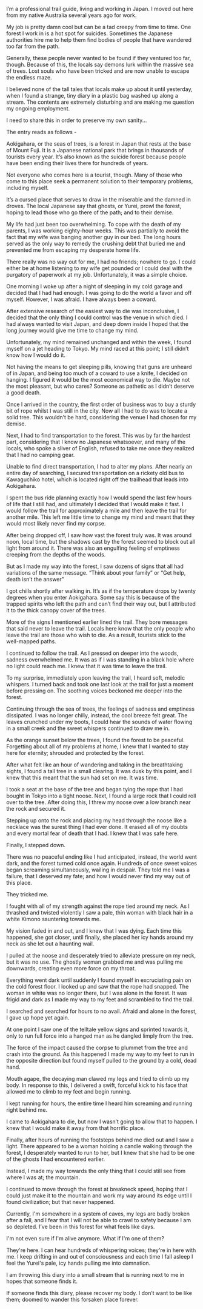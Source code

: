 I’m a professional trail guide, living and working in Japan. I moved out here from my native Australia several years ago for work. 

My job is pretty damn cool but can be a tad creepy from time to time. One forest I work in is a hot spot for suicides. Sometimes the Japanese authorities hire me to help them find bodies of people that have wandered too far from the path. 

Generally, these people never wanted to be found if they ventured too far, though. Because of this, the locals say demons lurk within the massive sea of trees. Lost souls who have been tricked and are now unable to escape the endless maze.

I believed none of the tall tales that locals make up about it until yesterday, when I found a strange, tiny diary in a plastic bag washed up along a stream. The contents are extremely disturbing and are making me question my ongoing employment.

I need to share this in order to preserve my own sanity...

The entry reads as follows - 

Aokigahara, or the seas of trees, is a forest in Japan that rests at the base of Mount Fuji. It is a Japanese national park that brings in thousands of tourists every year. It’s also known as the suicide forest because people have been ending their lives there for hundreds of years. 

Not everyone who comes here is a tourist, though. Many of those who come to this place seek a permanent solution to their temporary problems, including myself.

It’s a cursed place that serves to draw in the miserable and the damned in droves. The local Japanese say that ghosts, or Yurei, prowl the forest, hoping to lead those who go there of the path; and to their demise.

My life had just been too overwhelming. To cope with the death of my parents, I was working eighty-hour weeks. This was partially to avoid the fact that my wife was banging another guy in our bed. The long hours served as the only way to remedy the crushing debt that buried me and prevented me from escaping my desperate home life. 

There really was no way out for me, I had no friends; nowhere to go. I could either be at home listening to my wife get pounded or I could deal with the purgatory of paperwork at my job. Unfortunately, it was a simple choice. 

One morning I woke up after a night of sleeping in my cold garage and decided that I had had enough. I was going to do the world a favor and off myself. However, I was afraid. I have always been a coward.

After extensive research of the easiest way to die was inconclusive, I decided that the only thing I could control was the venue in which died. I had always wanted to visit Japan, and deep down inside I hoped that the long journey would give me time to change my mind. 

Unfortunately, my mind remained unchanged and within the week, I found myself on a jet heading to Tokyo. My mind raced at this point; I still didn’t know how I would do it. 

Not having the means to get sleeping pills, knowing that guns are unheard of in Japan, and being too much of a coward to use a knife, I decided on hanging. I figured it would be the most economical way to die. Maybe not the most pleasant, but who cares? Someone as pathetic as I didn’t deserve a good death.

Once I arrived in the country, the first order of business was to buy a sturdy bit of rope whilst I was still in the city. Now all I had to do was to locate a solid tree. This wouldn’t be hard, considering the venue I had chosen for my demise. 

Next, I had to find transportation to the forest. This was by far the hardest part, considering that I know no Japanese whatsoever, and many of the locals, who spoke a sliver of English, refused to take me once they realized that I had no camping gear. 

Unable to find direct transportation, I had to alter my plans. After nearly an entire day of searching, I secured transportation on a rickety old bus to Kawaguchiko hotel, which is located right off the trailhead that leads into Aokigahara. 

I spent the bus ride planning exactly how I would spend the last few hours of life that I still had, and ultimately I decided that I would make it fast. I would follow the trail for approximately a mile and then leave the trail for another mile. This left me little time to change my mind and meant that they would most likely never find my corpse.

After being dropped off, I saw how vast the forest truly was. It was around noon, local time, but the shadows cast by the forest seemed to block out all light from around it. There was also an engulfing feeling of emptiness creeping from the depths of the woods. 

But as I made my way into the forest, I saw dozens of signs that all had variations of the same message. “Think about your family” or “Get help, death isn’t the answer" 

I got chills shortly after walking in. It’s as if the temperature drops by twenty degrees when you enter Aokigahara. Some say this is because of the trapped spirits who left the path and can’t find their way out, but I attributed it to the thick canopy cover of the trees. 

More of the signs I mentioned earlier lined the trail. They bore messages that said never to leave the trail. Locals here know that the only people who leave the trail are those who wish to die. As a result, tourists stick to the well-mapped paths. 

I continued to follow the trail. As I pressed on deeper into the woods, sadness overwhelmed me. It was as if I was standing in a black hole where no light could reach me. I knew that it was time to leave the trail.

To my surprise, immediately upon leaving the trail, I heard soft, melodic whispers. I turned back and took one last look at the trail for just a moment before pressing on. The soothing voices beckoned me deeper into the forest. 

Continuing through the sea of trees, the feelings of sadness and emptiness dissipated. I was no longer chilly, instead, the cool breeze felt great. The leaves crunched under my boots, I could hear the sounds of water flowing in a small creek and the sweet whispers continued to draw me in. 

As the orange sunset below the trees, I found the forest to be peaceful. Forgetting about all of my problems at home, I knew that I wanted to stay here for eternity; shrouded and protected by the forest. 

After what felt like an hour of wandering and taking in the breathtaking sights, I found a tall tree in a small clearing. It was dusk by this point, and I knew that this meant that the sun had set on me. It was time.

I took a seat at the base of the tree and began tying the rope that I had bought in Tokyo into a tight noose. Next, I found a large rock that I could roll over to the tree. After doing this, I threw my noose over a low branch near the rock and secured it.

Stepping up onto the rock and placing my head through the noose like a necklace was the surest thing I had ever done. It erased all of my doubts and every mortal fear of death that I had. I knew that I was safe here.

Finally, I stepped down. 

There was no peaceful ending like I had anticipated, instead, the world went dark, and the forest turned cold once again. Hundreds of once sweet voices began screaming simultaneously, wailing in despair. They told me I was a failure, that I deserved my fate; and how I would never find my way out of this place.

They tricked me. 

I fought with all of my strength against the rope tied around my neck. As I thrashed and twisted violently I saw a pale, thin woman with black hair in a white Kimono sauntering towards me. 

My vision faded in and out, and I knew that I was dying. Each time this happened, she got closer, until finally, she placed her icy hands around my neck as she let out a haunting wail. 

I pulled at the noose and desperately tried to alleviate pressure on my neck, but it was no use. The ghostly woman grabbed me and was pulling me downwards, creating even more force on my throat.

Everything went dark until suddenly I found myself in excruciating pain on the cold forest floor. I looked up and saw that the rope had snapped. The woman in white was no longer there, but I was alone in the forest. It was frigid and dark as I made my way to my feet and scrambled to find the trail. 

I searched and searched for hours to no avail. Afraid and alone in the forest, I gave up hope yet again. 

At one point I saw one of the telltale yellow signs and sprinted towards it, only to run full force into a hanged man as he dangled limply from the tree. 

The force of the impact caused the corpse to plummet from the tree and crash into the ground. As this happened I made my way to my feet to run in the opposite direction but found myself pulled to the ground by a cold, dead hand. 

Mouth agape, the decaying man clawed my legs and tried to climb up my body. In response to this, I delivered a swift, forceful kick to his face that allowed me to climb to my feet and begin running. 

I kept running for hours, the entire time I heard him screaming and running right behind me. 

I came to Aokigahara to die, but now I wasn’t going to allow that to happen. I knew that I would make it away from that horrific place. 

Finally, after hours of running the footsteps behind me died out and I saw a light. There appeared to be a woman holding a candle walking through the forest, I desperately wanted to run to her, but I knew that she had to be one of the ghosts I had encountered earlier.

Instead, I made my way towards the only thing that I could still see from where I was at; the mountain. 

I continued to move through the forest at breakneck speed, hoping that I could just make it to the mountain and work my way around its edge until I found civilization; but that never happened. 

Currently, I'm somewhere in a system of caves, my legs are badly broken after a fall, and I fear that I will not be able to crawl to safety because I am so depleted. I’ve been in this forest for what feels like days. 

I'm not even sure if I'm alive anymore. What if I'm one of them?

They're here. I can hear hundreds of whispering voices; they're in here with me. I keep drifting in and out of consciousness and each time I fall asleep I feel the Yurei's pale, icy hands pulling me into damnation.

I am throwing this diary into a small stream that is running next to me in hopes that someone finds it. 

If someone finds this diary, please recover my body. I don’t want to be like them; doomed to wander this forsaken place forever.